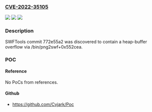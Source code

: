 ### [CVE-2022-35105](https://cve.mitre.org/cgi-bin/cvename.cgi?name=CVE-2022-35105)
![](https://img.shields.io/static/v1?label=Product&message=n%2Fa&color=blue)
![](https://img.shields.io/static/v1?label=Version&message=n%2Fa&color=blue)
![](https://img.shields.io/static/v1?label=Vulnerability&message=n%2Fa&color=brighgreen)

### Description

SWFTools commit 772e55a2 was discovered to contain a heap-buffer overflow via /bin/png2swf+0x552cea.

### POC

#### Reference
No PoCs from references.

#### Github
- https://github.com/Cvjark/Poc

